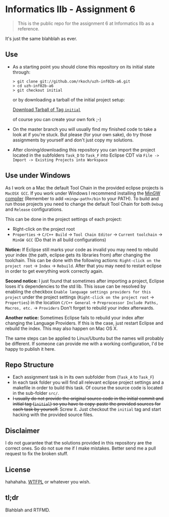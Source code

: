 Informatics IIb - Assignment 6
==============================

> This is the public repo for the assignment 6 at Informatics IIb as a reference.

It's just the same blahblah as ever.


Use
---

* As a starting point you should clone this repository on its initial state through:

  ```shell
  > git clone git://github.com/rkoch/uzh-inf02b-a6.git
  > cd uzh-inf02b-a6
  > git checkout initial
  ```

  or by downloading a tarball of the initial project setup:

  [Download Tarball of Tag `initial`](https://github.com/rkoch/uzh-inf02b-a6/archive/initial.zip)

  of course you can create your own fork ;-)
* On the master branch you will usually find my finished code to take a look at if you're stuck. But please (for your own sake), do try those assignments by yourself and don't just copy my solutions.
* After cloning/downloading this repository you can import the project located in the subfolders `Task_D` to `Task_F` into Eclipse CDT via `File -> Import -> Existing Projects into Workspace`


Use under Windows
--------------

As I work on a Mac the default Tool Chain in the provided eclipse projects is `MacOSX GCC`. If you work under Windows I recommend installing the [MinGW compiler](http://www.mingw.org/) (Remember to add `<mingw-path>/bin` to your PATH). To build and run those projects you need to change the default Tool Chain for both `Debug` and `Release` configurations.

This can be done in the project settings of each project:
* Right-click on the project root
* `Properties` -> `C/C++ Build` -> `Tool Chain Editor` -> `Current toolchain` -> `MinGW GCC` (Do that in all build configurations)

__Notice:__ If Eclipse still marks your code as invalid you may need to rebuild your index (the path, eclipse gets its libraries from) after changing the toolchain. This can be done with the following actions: `Right-click on the project root` -> `Index` -> `Rebuild`. After that you may need to restart eclipse in order to get everything work correctly again.

__Second notice:__ I just found that sometimes after importing a project, Eclipse loses it's dependencies to the std lib. This issue can be resolved by enabling the checkbox `Enable language settings providers for this project` under the project settings (`Right-click on the project root` -> `Properties`) in the location `C/C++ General` -> `Preprocessor Include Paths, Macros, etc.` -> `Providers`
Don't forget to rebuild your index afterwards.

__Another notice:__ Sometimes Eclipse fails to rebuild your index after changing the Language Providers. If this is the case, just restart Eclipse and rebuild the index. This may also happen on Mac OS X.

The same steps can be applied to Linux/Ubuntu but the names will probably be different. If someone can provide me with a working configuration, I'd be happy to publish it here.


Repo Structure
--------------

* Each assignment task is in its own subfolder from (`Task_A` to `Task_F`)
* In each task folder you will find all relevant eclipse project settings and a makefile in order to build this task. Of course the source code is located in the sub-folder `src/`.
* ~~I usually do not provide the original source code in the initial commit and initial tag (`initial`) so you have to copy-paste the provided sources for each task by yourself.~~ Screw it. Just checkout the `initial` tag and start hacking with the provided source files.


Disclaimer
----------

I do not guarantee that the solutions provided in this repository are the correct ones. So do not sue me if I make mistakes. Better send me a pull request to fix the broken stuff.


License
-------

hahahaha. [WTFPL](http://www.wtfpl.net/) or whatever you wish.


tl;dr
-----

Blahblah and RTFMD.

